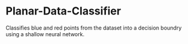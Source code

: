 # Planar-Data-Classifier
Classifies blue and red points from the dataset into a decision boundry using a shallow neural network.
